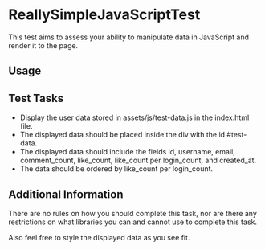 # ReallySimpleJavaScriptTest
This test aims to assess your ability to manipulate data in JavaScript
and render it to the page.

## Usage

## Test Tasks
- Display the user data stored in assets/js/test-data.js in the index.html file.
- The displayed data should be placed inside the div with the id #test-data.
- The displayed data should include the fields id, username, email, comment_count,
like_count, like_count per login_count, and created_at.
- The data should be ordered by like_count per login_count.

## Additional Information
There are no rules on how you should complete this task, nor are there any
restrictions on what libraries you can and cannot use to complete this task.  

Also feel free to style the displayed data as you see fit.
